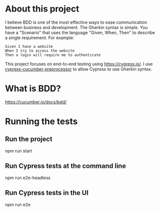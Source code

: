 # About this project

I believe BDD is one of the most effective ways to ease communication between business and development. The Gherkin syntax is simple. You have a "Scenario" that uses the language "Given, When, Then" to describe a single requirement. For example:

```
Given I have a website
When I try to access the website
Then a login will require me to authenticate
```

This project focuses on end-to-end testing using https://cypress.io/. I use [cypress-cucumber-preprocessor](https://github.com/badeball/cypress-cucumber-preprocessor/blob/master/docs/quick-start.md) to allow Cypress to use Gherkin syntax.

# What is BDD?

https://cucumber.io/docs/bdd/

# Running the tests

## Run the project

npm run start

## Run Cypress tests at the command line

npm run e2e-headless

## Run Cypress tests in the UI

npm run e2e
